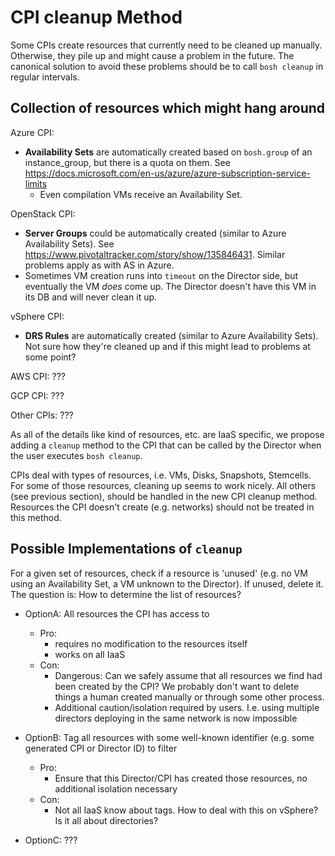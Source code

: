 # CPI cleanup Method

Some CPIs create resources that currently need to be cleaned up manually. Otherwise, they pile up and might cause a problem in the future. The canonical solution to avoid these problems should be to call `bosh cleanup` in regular intervals.

## Collection of resources which might hang around

Azure CPI:
* **Availability Sets** are automatically created based on `bosh.group` of an instance_group, but there is a quota on them. See https://docs.microsoft.com/en-us/azure/azure-subscription-service-limits
  * Even compilation VMs receive an Availability Set.

OpenStack CPI:
* **Server Groups** could be automatically created (similar to Azure Availability Sets). See https://www.pivotaltracker.com/story/show/135846431. Similar problems apply as with AS in Azure.
* Sometimes VM creation runs into `timeout` on the Director side, but eventually the VM *does* come up. The Director doesn't have this VM in its DB and will never clean it up.

vSphere CPI:
* **DRS Rules** are automatically created (similar to Azure Availability Sets). Not sure how they're cleaned up and if this might lead to problems at some point?

AWS CPI: ???

GCP CPI: ???

Other CPIs: ???

As all of the details like kind of resources, etc. are IaaS specific, we propose adding a `cleanup` method to the CPI that can be called by the Director when the user executes `bosh cleanup`.

CPIs deal with types of resources, i.e. VMs, Disks, Snapshots, Stemcells. For some of those resources, cleaning up seems to work nicely. All others (see previous section), should be handled in the new CPI cleanup method. Resources the CPI doesn't create (e.g. networks) should not be treated in this method.

## Possible Implementations of `cleanup`
For a given set of resources, check if a resource is 'unused' (e.g. no VM using an Availability Set, a VM unknown to the Director). If unused, delete it. The question is: How to determine the list of resources?

* OptionA: All resources the CPI has access to
  * Pro:
    * requires no modification to the resources itself
    * works on all IaaS
  * Con:
    * Dangerous: Can we safely assume that all resources we find had been created by the CPI? We probably don't want to delete things a human created manually or through some other process.
    * Additional caution/isolation required by users. I.e. using multiple directors deploying in the same network is now impossible

* OptionB: Tag all resources with some well-known identifier (e.g. some generated CPI or Director ID) to filter
  * Pro:
    * Ensure that this Director/CPI has created those resources, no additional isolation necessary
  * Con:
    * Not all IaaS know about tags. How to deal with this on vSphere? Is it all about directories?

* OptionC: ???
